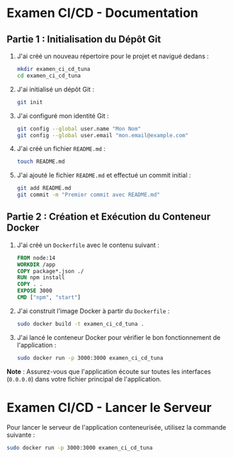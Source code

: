 # Examen CI/CD - Documentation

## Partie 1 : Initialisation du Dépôt Git

1. J'ai créé un nouveau répertoire pour le projet et navigué dedans :

    ```bash
    mkdir examen_ci_cd_tuna
    cd examen_ci_cd_tuna
    ```

2. J'ai initialisé un dépôt Git :

    ```bash
    git init
    ```

3. J'ai configuré mon identité Git :

    ```bash
    git config --global user.name "Mon Nom"
    git config --global user.email "mon.email@example.com"
    ```

4. J'ai créé un fichier `README.md` :

    ```bash
    touch README.md
    ```

5. J'ai ajouté le fichier `README.md` et effectué un commit initial :

    ```bash
    git add README.md
    git commit -m "Premier commit avec README.md"
    ```

## Partie 2 : Création et Exécution du Conteneur Docker

1. J'ai créé un `Dockerfile` avec le contenu suivant :

    ```Dockerfile
    FROM node:14
    WORKDIR /app
    COPY package*.json ./
    RUN npm install
    COPY . .
    EXPOSE 3000
    CMD ["npm", "start"]
    ```

2. J'ai construit l'image Docker à partir du `Dockerfile` :

    ```bash
    sudo docker build -t examen_ci_cd_tuna .
    ```

3. J'ai lancé le conteneur Docker pour vérifier le bon fonctionnement de l'application :

    ```bash
    sudo docker run -p 3000:3000 examen_ci_cd_tuna
    ```

**Note** : Assurez-vous que l'application écoute sur toutes les interfaces (`0.0.0.0`) dans votre fichier principal de l'application.

# Examen CI/CD - Lancer le Serveur
            
Pour lancer le serveur de l'application conteneurisée, utilisez la commande suivante :

```bash
sudo docker run -p 3000:3000 examen_ci_cd_tuna
```

